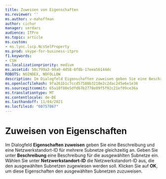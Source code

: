 ```yaml
---
title: Zuweisen von Eigenschaften
ms.reviewer: ''
ms.author: v-mahoffman
author: cichur
manager: serdars
audience: ITPro
ms.topic: article
ms.custom:
- ms.lync.lscp.NcsSelProperty
ms.prod: skype-for-business-itpro
f1.keywords:
- CSH
ms.localizationpriority: medium
ms.assetid: 50c799a3-90a0-4d58-8f8b-17eea56144dc
ROBOTS: NOINDEX, NOFOLLOW
description: Im Dialogfeld Eigenschaften zuweisen geben Sie eine Beschreibung und eine Netzwerkstandort-ID für mehrere Subnetze gleichzeitig an. Geben Sie unter Beschreibung eine Beschreibung für die ausgewählten Subnetze ein. Wählen Sie unter Netzwerkstandort-ID die Netzwerkstandort-ID aus, die den ausgewählten Subnetzen zugewiesen werden soll. Klicken Sie auf OK, um diese Eigenschaften den ausgewählten Subnetzen zuzuweisen.
ms.openlocfilehash: 9fa261b1c7ccd57580b3210e2c2dac245e6e1e30
ms.sourcegitcommit: 65a10f80e5dfd67b2778e09f5f92c21ef09ce36a
ms.translationtype: MT
ms.contentlocale: de-DE
ms.lasthandoff: 11/04/2021
ms.locfileid: "60757867"
---
```

# <a name="assign-properties"></a>Zuweisen von Eigenschaften
 
Im Dialogfeld **Eigenschaften zuweisen** geben Sie eine Beschreibung und eine Netzwerkstandort-ID für mehrere Subnetze gleichzeitig an. Geben Sie unter **Beschreibung** eine Beschreibung für die ausgewählten Subnetze ein. Wählen Sie unter **Netzwerkstandort-ID** die Netzwerkstandort-ID aus, die den ausgewählten Subnetzen zugewiesen werden soll. Klicken Sie auf **OK**, um diese Eigenschaften den ausgewählten Subnetzen zuzuweisen.
  
 
  

